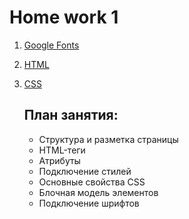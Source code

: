 # Home work 1
1. [Google Fonts](https://fonts.google.com/specimen/Roboto)
2. [HTML](https://webref.ru/course/html-basics)
3. [CSS](https://webref.ru/course/css-basics/why-css-exists)
  
    ## План занятия:
      * Структура и разметка страницы
      * HTML-теги
      * Атрибуты
      * Подключение стилей
      * Основные свойства CSS
      * Блочная модель элементов
      * Подключение шрифтов